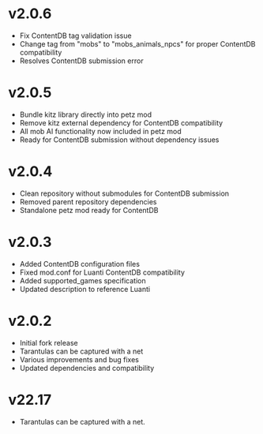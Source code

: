 # v2.0.6
- Fix ContentDB tag validation issue
- Change tag from "mobs" to "mobs_animals_npcs" for proper ContentDB compatibility
- Resolves ContentDB submission error

# v2.0.5
- Bundle kitz library directly into petz mod
- Remove kitz external dependency for ContentDB compatibility
- All mob AI functionality now included in petz mod
- Ready for ContentDB submission without dependency issues

# v2.0.4
- Clean repository without submodules for ContentDB submission
- Removed parent repository dependencies  
- Standalone petz mod ready for ContentDB

# v2.0.3
- Added ContentDB configuration files
- Fixed mod.conf for Luanti ContentDB compatibility
- Added supported_games specification
- Updated description to reference Luanti

# v2.0.2
- Initial fork release
- Tarantulas can be captured with a net
- Various improvements and bug fixes
- Updated dependencies and compatibility

# v22.17
- Tarantulas can be captured with a net.



